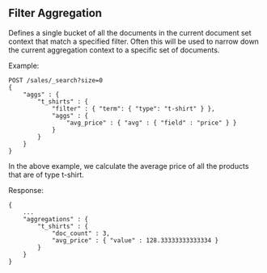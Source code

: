 ## Filter Aggregation

Defines a single bucket of all the documents in the current document set context that match a specified filter. Often this will be used to narrow down the current aggregation context to a specific set of documents.

Example:
    
    
    POST /sales/_search?size=0
    {
        "aggs" : {
            "t_shirts" : {
                "filter" : { "term": { "type": "t-shirt" } },
                "aggs" : {
                    "avg_price" : { "avg" : { "field" : "price" } }
                }
            }
        }
    }

In the above example, we calculate the average price of all the products that are of type t-shirt.

Response:
    
    
    {
        ...
        "aggregations" : {
            "t_shirts" : {
                "doc_count" : 3,
                "avg_price" : { "value" : 128.33333333333334 }
            }
        }
    }
